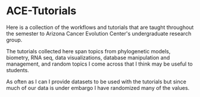 # ACE-Tutorials
Here is a collection of the workflows and tutorials that are taught throughout the semester to Arizona Cancer Evolution Center's undergraduate research group.

The tutorials collected here span topics from phylogenetic models, biometry, RNA seq, data visualizations, database manipulation and management, and random topics
I come across that I think may be useful to students.

As often as I can I provide datasets to be used with the tutorials but since much of our data is under embargo I have randomized many of the values. 
